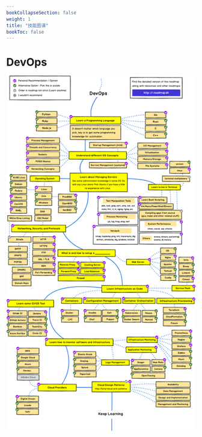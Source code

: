 ```yaml
---
bookCollapseSection: false
weight: 1
title: "技能图谱"
bookToc: false
---
```


# DevOps

![](roadmap.png)


